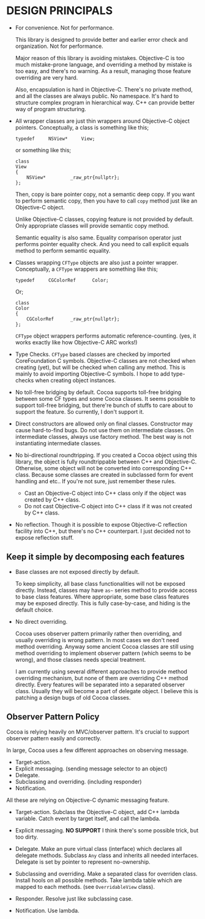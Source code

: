 DESIGN PRINCIPALS
=================








-	For convenience. Not for performance.

	This library is designed to provide better and earlier error check and organization.
	Not for performance. 
	
	Major reason of this library is avoiding mistakes. Objective-C is too much mistake-prone
	language, and overriding a method by mistake is too easy, and there's no warning.
	As a result, managing those feature overriding are very hard.
	
	Also, encapsulation is hard in Objective-C. There's no private method, and all the classes
	are always public. No namespace. It's hard to structure complex program in hierarchical way.
	C++ can provide better way of program structuring.










-	All wrapper classes are just thin wrappers around Objective-C object pointers.
	Conceptually, a class is something like this;
	
		typedef		NSView*		View;
		
	or something like this;
	
		class
		View
		{
			NSView*			_raw_ptr{nullptr};
		};


	Then, copy is bare pointer copy, not a semantic deep copy. If you want to perform semantic copy,
	then you have to call `copy` method just like an Objective-C object.

	Unlike Objective-C classes, copying feature is not provided by default. Only appropriate classes
	will provide semantic copy method.
	
	Semantic equality is also same. Equality comparison operator just performs pointer equality check.
	And you need to call explicit equals method to perform semantic equality.








-	Classes wrapping `CFType` objects are also just a pointer wrapper.
	Conceptually, a `CFType` wrappers are something like this;

		typedef		CGColorRef		Color;


	Or;

		class
		Color
		{
			CGColorRef		_raw_ptr{nullptr};
		};

	`CFType` object wrappers performs automatic reference-counting. (yes, it works exactly like how
	Objective-C ARC works!)





-	Type Checks.
	`CFType` based classes are checked by imported CoreFoundation C symbols.
	Objective-C classes are not checked when creating (yet), but will be checked
	when calling any method. This is mainly to avoid importing Objective-C symbols.
	I hope to add type-checks when creating object instances.













-	No toll-free bridging by default.
	Cocoa supports toll-free bridging between some CF types and some Cocoa classes.
	It seems possible to support toll-free bridging, but there're bunch of stuffs to care about to support
	the feature. So currently, I don't support it.



-	Direct constructors are allowed only on final classes.
	Constructor may cause hard-to-find bugs. Do not use them on intermediate classes.
	On intermediate classes, always use factory method.
	The best way is not instantiating intermediate classes.



-	No bi-directional roundtripping.
	If you created a Cocoa object using this library, the object is fully roundtrippable between C++ and Objective-C.
	Otherwise, some object will not be converted into corresponding C++ class.
	Because some classes are created in subclassed form for event handling and etc.. 
	If you're not sure, just remember these rules.
	
	-	Cast an Objective-C object into C++ class only if the object was created by C++ class.
	-	Do not cast Objective-C object into C++ class if it was not created by C++ class.




-	No reflection.
	Though it is possible to expose Objective-C reflection facility into C++, but there's no C++ counterpart.
	I just decided not to expose reflection stuff.


















Keep it simple by decomposing each features
-------------------------------------------



-	Base classes are not exposed directly by default.
	
	To keep simplicity, all base class functionalities will not be exposed directly.
	Instead, classes may have `as~` series method to provide access to base class features.
	Where appropriate, some base class features may be exposed directly. This is fully case-by-case, 
	and hiding is the default choice.



-	No direct overriding.

	Cocoa uses observer pattern primarily rather then overriding, and
	usually overriding is wrong pattern. In most cases we don't need method overriding.
	Anyway some ancient Cocoa classes are still using method overriding to implement observer
	pattern (which seems to be wrong), and those classes needs special treatment.

	I am currently using several different approaches to provide method overriding mechanism,
	but none of them are overriding C++ method directly. Every features will be separated into
	a separated observer class. Usually they will become a part of delegate object. I believe
	this is patching a design bugs of old Cocoa classes.

	
	
	
	
	
	
	




	
Observer Pattern Policy
-----------------------
Cocoa is relying heavily on MVC/observer pattern. It's crucial to support observer pattern easily
and correctly.

In large, Cocoa uses a few different approaches on observing message.

-	Target-action.
-	Explicit messaging. (sending message selector to an object)
-	Delegate.
-	Subclassing and overriding. (including responder)
-	Notification.

All these are relying on Objective-C dynamic messaging feature.

-	Target-action.
	Subclass the Objective-C object, add C++ lambda variable.
	Catch event by target itself, and call the lambda.
	
-	Explicit messaging.
	**NO SUPPORT** I think there's some possible trick, but too dirty.

-	Delegate.
	Make an pure virtual class (interface) which declares all delegate methods.
	Subclass `Any` class and inherits all needed interfaces.
	Delegate is set by pointer to represent no-ownership.
	
-	Subclassing and overriding.
	Make a separated class for overriden class. Install hools on all possible methods.
	Take lambda table which are mapped to each methods. (see `OverridableView` class).

-	Responder.
	Resolve just like subclassing case.
	
-	Notification.
	Use lambda.

















